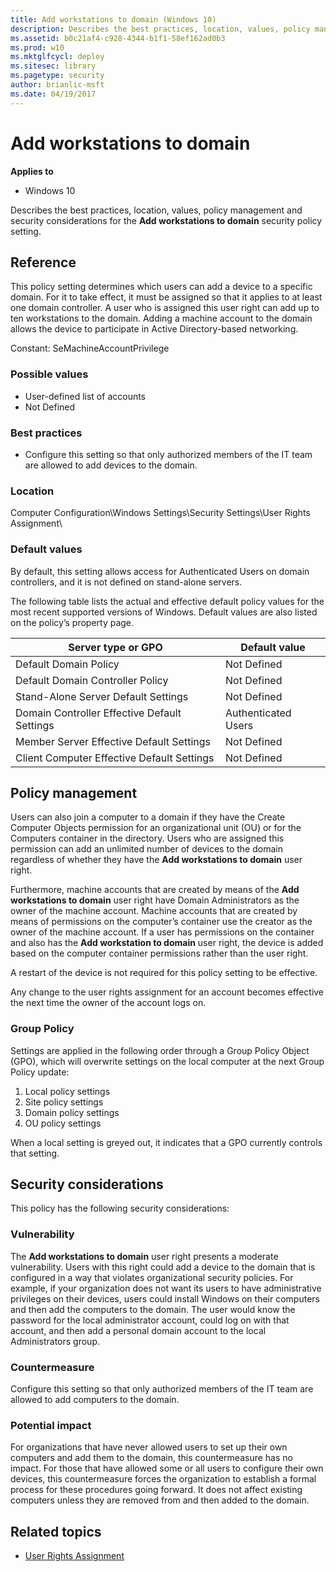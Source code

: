 ```yaml
---
title: Add workstations to domain (Windows 10)
description: Describes the best practices, location, values, policy management and security considerations for the Add workstations to domain security policy setting.
ms.assetid: b0c21af4-c928-4344-b1f1-58ef162ad0b3
ms.prod: w10
ms.mktglfcycl: deploy
ms.sitesec: library
ms.pagetype: security
author: brianlic-msft
ms.date: 04/19/2017
---
```


# Add workstations to domain

**Applies to**
-   Windows 10

Describes the best practices, location, values, policy management and security considerations for the **Add workstations to domain** security policy setting.

## Reference

This policy setting determines which users can add a device to a specific domain. For it to take effect, it must be assigned so that it applies to at least one domain controller. A user who is assigned this user right can add up to ten workstations to the domain.
Adding a machine account to the domain allows the device to participate in Active Directory-based networking.

Constant: SeMachineAccountPrivilege

### Possible values

-   User-defined list of accounts
-   Not Defined

### Best practices

-   Configure this setting so that only authorized members of the IT team are allowed to add devices to the domain.

### Location

Computer Configuration\\Windows Settings\\Security Settings\\User Rights Assignment\\

### Default values

By default, this setting allows access for Authenticated Users on domain controllers, and it is not defined on stand-alone servers.

The following table lists the actual and effective default policy values for the most recent supported versions of Windows. Default values are also listed on the policy’s property page.

| Server type or GPO | Default value |
| - | - |
| Default Domain Policy | Not Defined |
| Default Domain Controller Policy | Not Defined |
| Stand-Alone Server Default Settings | Not Defined |
| Domain Controller Effective Default Settings | Authenticated Users |
| Member Server Effective Default Settings | Not Defined |
| Client Computer Effective Default Settings | Not Defined |

## Policy management

Users can also join a computer to a domain if they have the Create Computer Objects permission for an organizational unit (OU) or for the Computers container in the directory. Users who are assigned this permission can add an unlimited number of devices to the domain regardless of whether they have the **Add workstations to domain** user right.

Furthermore, machine accounts that are created by means of the **Add workstations to domain** user right have Domain Administrators as the owner of the machine account. Machine accounts that are created by means of permissions on the computer’s container use the creator as the owner of the machine account. If a user has permissions on the container and also has the **Add workstation to domain** user right, the device is added based on the computer container permissions rather than the user right.

A restart of the device is not required for this policy setting to be effective.

Any change to the user rights assignment for an account becomes effective the next time the owner of the account logs on.

### Group Policy

Settings are applied in the following order through a Group Policy Object (GPO), which will overwrite settings on the local computer at the next Group Policy update:

1.  Local policy settings
2.  Site policy settings
3.  Domain policy settings
4.  OU policy settings

When a local setting is greyed out, it indicates that a GPO currently controls that setting.

## Security considerations

This policy has the following security considerations:

### Vulnerability

The **Add workstations to domain** user right presents a moderate vulnerability. Users with this right could add a device to the domain that is configured in a way that violates organizational security policies. For example, if your organization does not want its users to have administrative 
privileges on their devices, users could install Windows on their computers and then add the computers to the domain. The user would know the password for the local administrator account, could log on with that account, and then add a personal domain account to the local Administrators group.

### Countermeasure

Configure this setting so that only authorized members of the IT team are allowed to add computers to the domain.

### Potential impact

For organizations that have never allowed users to set up their own computers and add them to the domain, this countermeasure has no impact. For those that have allowed some or all users to configure their own devices, this countermeasure forces the organization to establish a formal process for these procedures going forward. It does not affect existing computers unless they are removed from and then added to the domain.

## Related topics
- [User Rights Assignment](user-rights-assignment.md)
 
 
